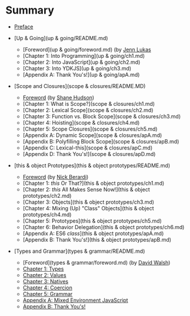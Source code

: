 # Summary

* [Preface](preface.md)

* [Up & Going](up & going/README.md)
  * [Foreword](up & going/foreword.md) (by [Jenn Lukas](http://jennlukas.com)
  * [Chapter 1: Into Programming](up & going/ch1.md)
  * [Chapter 2: Into JavaScript](up & going/ch2.md)
  * [Chapter 3: Into YDKJS](up & going/ch3.md)
  * [Appendix A: Thank You's!](up & going/apA.md)
* [Scope and Closures](scope & closures/README.MD)
  * [Foreword](https://shanehudson.net/2014/06/03/foreword-dont-know-js/) (by [Shane Hudson](https://github.com/shanehudson))
  * [Chapter 1: What is Scope?](scope & closures/ch1.md)
  * [Chapter 2: Lexical Scope](scope & closures/ch2.md)
  * [Chapter 3: Function vs. Block Scope](scope & closures/ch3.md)
  * [Chapter 4: Hoisting](scope & closures/ch4.md)
  * [Chapter 5: Scope Closures](scope & closures/ch5.md)
  * [Appendix A: Dynamic Scope](scope & closures/apA.md)
  * [Appendix B: Polyfilling Block Scope](scope & closures/apB.md)
  * [Appendix C: Lexical-this](scope & closures/apC.md)
  * [Appendix D: Thank You's!](scope & closures/apD.md)
* [this & object Prototypes](this & object prototypes/README.md)
  * [Foreword](foreword.md) (by [Nick Berardi](https://github.com/nberardi))
  * [Chapter 1: *this* Or That?](this & object prototypes/ch1.md)
  * [Chapter 2: *this* All Makes Sense Now!](this & object prototypes/ch2.md)
  * [Chapter 3: Objects](this & object prototypes/ch3.md)
  * [Chapter 4: Mixing (Up) "Class" Objects](this & object prototypes/ch4.md)
  * [Chapter 5: Prototypes](this & object prototypes/ch5.md)
  * [Chapter 6: Behavior Delegation](this & object prototypes/ch6.md)
  * [Appendix A: ES6 *class*](this & object prototypes/apA.md)
  * [Appendix B: Thank You's!](this & object prototypes/apB.md)
* [Types and Grammar](types & grammar/README.md)
  * [Foreword](types & grammar/foreword.md) (by [David Walsh](http://davidwalsh.name))
  * [Chapter 1: Types](ch1.md)
  * [Chapter 2: Values](ch2.md)
  * [Chapter 3: Natives](ch3.md)
  * [Chapter 4: Coercion](ch4.md)
  * [Chapter 5: Grammar](ch5.md)
  * [Appendix A: Mixed Environment JavaScript](apA.md)
  * [Appendix B: Thank You's!](apB.md)
